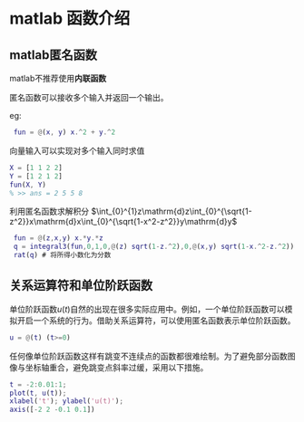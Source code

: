 # matlab 函数介绍

## matlab匿名函数

matlab不推荐使用**内联函数**

匿名函数可以接收多个输入并返回一个输出。

eg:
```matlab
 fun = @(x, y) x.^2 + y.^2
```

向量输入可以实现对多个输入同时求值
```matlab
X = [1 1 2 2]
Y = [1 2 1 2]
fun(X, Y)
% >> ans = 2 5 5 8
```
利用匿名函数求解积分
$\int_{0}^{1}z\mathrm{d}z\int_{0}^{\sqrt{1-z^2}}x\mathrm{d}x\int_{0}^{\sqrt{1-x^2-z^2}}y\mathrm{d}y$


```matlab
 fun = @(z,x,y) x.*y.*z
 q = integral3(fun,0,1,0,@(z) sqrt(1-z.^2),0,@(x,y) sqrt(1-x.^2-z.^2))
 rat(q) # 将所得小数化为分数
```


## 关系运算符和单位阶跃函数

单位阶跃函数$u(t)$自然的出现在很多实际应用中。例如，一个单位阶跃函数可以模拟开启一个系统的行为。借助关系运算符，可以使用匿名函数表示单位阶跃函数。
```matlab
u = @(t) (t>=0)
```
任何像单位阶跃函数这样有跳变不连续点的函数都很难绘制。为了避免部分函数图像与坐标轴重合，避免跳变点斜率过缓，采用以下措施。
```matlab
t = -2:0.01:1;
plot(t, u(t));
xlabel('t'); ylabel('u(t)');
axis([-2 2 -0.1 0.1])
```
